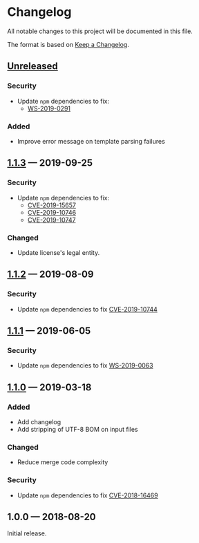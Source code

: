 # Changelog

All notable changes to this project will be documented in this file.

The format is based on [Keep a Changelog](http://keepachangelog.com/en/1.0.0/).

## [Unreleased](https://github.com/axa-group/arm-template-merge/compare/v1.1.3...HEAD)

### Security

- Update `npm` dependencies to fix:
  - [WS-2019-0291](https://github.com/wycats/handlebars.js/issues/1558)

### Added

- Improve error message on template parsing failures

## [1.1.3](https://github.com/axa-group/arm-template-merge/compare/v1.1.2...v1.1.3) — 2019-09-25

### Security

- Update `npm` dependencies to fix:
  - [CVE-2019-15657](https://nvd.nist.gov/vuln/detail/CVE-2019-15657)
  - [CVE-2019-10746](https://nvd.nist.gov/vuln/detail/CVE-2019-10746)
  - [CVE-2019-10747](https://nvd.nist.gov/vuln/detail/CVE-2019-10747)

### Changed

- Update license's legal entity.

## [1.1.2](https://github.com/axa-group/arm-template-merge/compare/v1.1.1...v1.1.2) — 2019-08-09

### Security

- Update `npm` dependencies to fix [CVE-2019-10744](https://github.com/lodash/lodash/pull/4336)

## [1.1.1](https://github.com/axa-group/arm-template-merge/compare/v1.1.0...v1.1.1) — 2019-06-05

### Security

- Update `npm` dependencies to fix [WS-2019-0063](https://github.com/nodeca/js-yaml/pull/480)

## [1.1.0](https://github.com/axa-group/arm-template-merge/compare/v1.0.0...v1.1.0) — 2019-03-18

### Added

- Add changelog
- Add stripping of UTF-8 BOM on input files

### Changed

- Reduce merge code complexity

### Security

- Update `npm` dependencies to fix [CVE-2018-16469](https://nvd.nist.gov/vuln/detail/CVE-2018-16469)

## 1.0.0 — 2018-08-20

Initial release.
